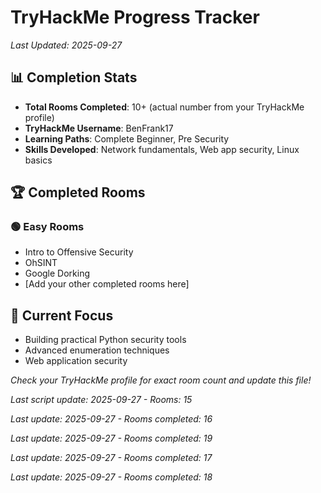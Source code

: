 # TryHackMe Progress Tracker
*Last Updated: 2025-09-27*

## 📊 Completion Stats
- **Total Rooms Completed**: 10+ (actual number from your TryHackMe profile)
- **TryHackMe Username**: BenFrank17
- **Learning Paths**: Complete Beginner, Pre Security
- **Skills Developed**: Network fundamentals, Web app security, Linux basics

## 🏆 Completed Rooms

### 🟢 Easy Rooms
- Intro to Offensive Security
- OhSINT
- Google Dorking
- [Add your other completed rooms here]

## 🎯 Current Focus
- Building practical Python security tools
- Advanced enumeration techniques
- Web application security

*Check your TryHackMe profile for exact room count and update this file!*

*Last script update: 2025-09-27 - Rooms: 15*

*Last update: 2025-09-27 - Rooms completed: 16*

*Last update: 2025-09-27 - Rooms completed: 19*

*Last update: 2025-09-27 - Rooms completed: 17*

*Last update: 2025-09-27 - Rooms completed: 18*
